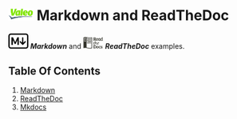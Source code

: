 # <img src="./assets/images/Valeo.png" width="50"> Markdown and ReadTheDoc

<img src="./assets/images/Markdown.png" width="40"> ***Markdown*** and <img src="./assets/images/ReadTheDoc.png" width="40"> ***ReadTheDoc*** examples.

## Table Of Contents

1. [Markdown](./Markdown/index.md)
2. [ReadTheDoc](./ReadTheDoc/index.html)
2. [Mkdocs](./Mkdocs/index.html)
